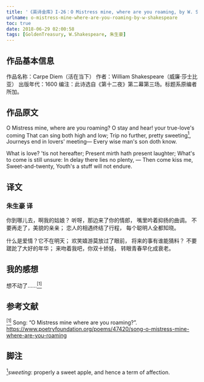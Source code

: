 ```yaml
---
title: '《英诗金库》I-26：O Mistress mine, where are you roaming, by W. Shakespeare'
urlname: o-mistress-mine-where-are-you-roaming-by-w-shakespeare
toc: true
date: 2018-06-29 02:00:58
tags: [GoldenTreasury, W.Shakespeare, 朱生豪]
---
```


## 作品基本信息

作品名称：Carpe Diem（活在当下）
作者：William Shakespeare（威廉·莎士比亚）
出版年代：1600
编注：此诗选自《第十二夜》第二幕第三场。标题系原编者所加。

## 作品原文

O Mistress mine, where are you roaming?
O stay and hear! your true-love's coming
That can sing both high and low;
Trip no further, pretty sweeting<a href="#note1" id="note1ref"><sup>1</sup></a>,
Journeys end in lovers' meeting—
Every wise man's son doth know.

What is love? 'tis not hereafter;
Present mirth hath present laughter;
What's to come is still unsure:
In delay there lies no plenty, —
Then come kiss me, Sweet-and-twenty,
Youth's a stuff will not endure.

## 译文
### 朱生豪 译
你到哪儿去，啊我的姑娘？
听呀，那边来了你的情郎，
嘴里吟着抑扬的曲调。
不要再走了，美貌的亲亲；
恋人的相遇终结了行程，
每个聪明人全都知晓。

什么是爱情？它不在明天；
欢笑嬉游莫放过了眼前，
将来的事有谁能猜料？
不要蹉跎了大好的年华；
来吻着我吧，你双十娇娃，
转眼青春早化成衰老。

## 我的感想

想不动了……<a href="#bib1" id="bib1ref"><sup>[1]</sup></a>

## 参考文献
<a id="bib1" href="#bib1ref"><sup>[1]</sup></a> Song: “O Mistress mine where are you roaming?”. <https://www.poetryfoundation.org/poems/47420/song-o-mistress-mine-where-are-you-roaming>

## 脚注
<a id="note1" href="#note1ref"><sup>1</sup></a>*sweeting*: properly a sweet apple, and hence a term of affection.
